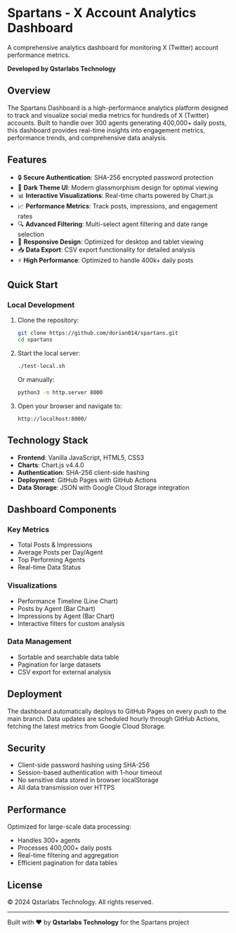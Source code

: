 # Spartans - X Account Analytics Dashboard

A comprehensive analytics dashboard for monitoring X (Twitter) account performance metrics.

**Developed by Qstarlabs Technology**

## Overview

The Spartans Dashboard is a high-performance analytics platform designed to track and visualize social media metrics for hundreds of X (Twitter) accounts. Built to handle over 300 agents generating 400,000+ daily posts, this dashboard provides real-time insights into engagement metrics, performance trends, and comprehensive data analysis.

## Features

- 🔒 **Secure Authentication**: SHA-256 encrypted password protection
- 🌙 **Dark Theme UI**: Modern glassmorphism design for optimal viewing
- 📊 **Interactive Visualizations**: Real-time charts powered by Chart.js
- 📈 **Performance Metrics**: Track posts, impressions, and engagement rates
- 🔍 **Advanced Filtering**: Multi-select agent filtering and date range selection
- 📱 **Responsive Design**: Optimized for desktop and tablet viewing
- 📥 **Data Export**: CSV export functionality for detailed analysis
- ⚡ **High Performance**: Optimized to handle 400k+ daily posts

## Quick Start

### Local Development

1. Clone the repository:
   ```bash
   git clone https://github.com/dorian014/spartans.git
   cd spartans
   ```

2. Start the local server:
   ```bash
   ./test-local.sh
   ```
   Or manually:
   ```bash
   python3 -m http.server 8000
   ```

3. Open your browser and navigate to:
   ```
   http://localhost:8000/
   ```

## Technology Stack

- **Frontend**: Vanilla JavaScript, HTML5, CSS3
- **Charts**: Chart.js v4.4.0
- **Authentication**: SHA-256 client-side hashing
- **Deployment**: GitHub Pages with GitHub Actions
- **Data Storage**: JSON with Google Cloud Storage integration

## Dashboard Components

### Key Metrics
- Total Posts & Impressions
- Average Posts per Day/Agent
- Top Performing Agents
- Real-time Data Status

### Visualizations
- Performance Timeline (Line Chart)
- Posts by Agent (Bar Chart)
- Impressions by Agent (Bar Chart)
- Interactive filters for custom analysis

### Data Management
- Sortable and searchable data table
- Pagination for large datasets
- CSV export for external analysis

## Deployment

The dashboard automatically deploys to GitHub Pages on every push to the main branch. Data updates are scheduled hourly through GitHub Actions, fetching the latest metrics from Google Cloud Storage.

## Security

- Client-side password hashing using SHA-256
- Session-based authentication with 1-hour timeout
- No sensitive data stored in browser localStorage
- All data transmission over HTTPS

## Performance

Optimized for large-scale data processing:
- Handles 300+ agents
- Processes 400,000+ daily posts
- Real-time filtering and aggregation
- Efficient pagination for data tables

## License

© 2024 Qstarlabs Technology. All rights reserved.

---

Built with ❤️ by **Qstarlabs Technology** for the Spartans project
